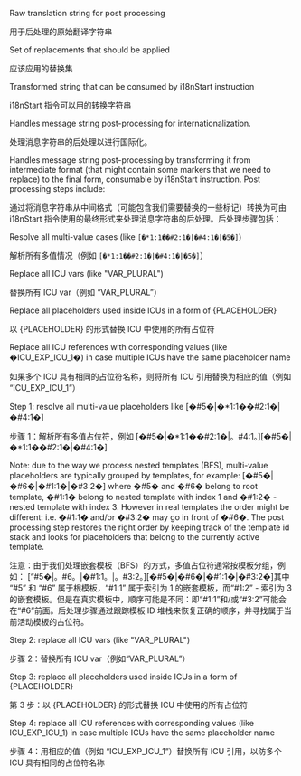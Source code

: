 Raw translation string for post processing

用于后处理的原始翻译字符串

Set of replacements that should be applied

应该应用的替换集

Transformed string that can be consumed by i18nStart instruction

i18nStart 指令可以用的转换字符串

Handles message string post-processing for internationalization.

处理消息字符串的后处理以进行国际化。

Handles message string post-processing by transforming it from intermediate
format \(that might contain some markers that we need to replace\) to the final
form, consumable by i18nStart instruction. Post processing steps include:

通过将消息字符串从中间格式（可能包含我们需要替换的一些标记）转换为可由 i18nStart
指令使用的最终形式来处理消息字符串的后处理。后处理步骤包括：

Resolve all multi-value cases \(like `[�*1:1��#2:1�|�#4:1�|�5�]`\)

解析所有多值情况（例如 `[�*1:1��#2:1�|�#4:1�|�5�]`）

Replace all ICU vars \(like "VAR_PLURAL"\)

替换所有 ICU var（例如 “VAR_PLURAL”）

Replace all placeholders used inside ICUs in a form of {PLACEHOLDER}

以 {PLACEHOLDER} 的形式替换 ICU 中使用的所有占位符

Replace all ICU references with corresponding values \(like �ICU_EXP_ICU_1�\)
in case multiple ICUs have the same placeholder name

如果多个 ICU 具有相同的占位符名称，则将所有 ICU 引用替换为相应的值（例如 “ICU_EXP_ICU_1”）

Step 1: resolve all multi-value placeholders like [�#5�|�*1:1��#2:1�|�#4:1�]

步骤 1：解析所有多值占位符，例如 [�#5�|�\*1:1��#2:1�|。#4:1。][�#5�|�*1:1��#2:1�|�#4:1�]

Note: due to the way we process nested templates \(BFS\), multi-value placeholders are typically
grouped by templates, for example: [�#5�|�#6�|�#1:1�|�#3:2�] where �#5� and �#6� belong to root
template, �#1:1� belong to nested template with index 1 and �#1:2� - nested template with index 3. However in real templates the order might be different: i.e. �#1:1� and/or �#3:2� may go in
front of �#6�. The post processing step restores the right order by keeping track of the
template id stack and looks for placeholders that belong to the currently active template.

注意：由于我们处理嵌套模板（BFS）的方式，多值占位符通常按模板分组，例如：
[“#5�|。#6。|�#1:1。|。#3:2。][�#5�|�#6�|�#1:1�|�#3:2�]其中 “#5” 和 “#6” 属于根模板，“#1:1”
属于索引为 1 的嵌套模板，而“#1:2” - 索引为 3
的嵌套模板。但是在真实模板中，顺序可能是不同：即“#1:1”和/或“#3:2”可能会在“#6”前面。后处理步骤通过跟踪模板
ID 堆栈来恢复正确的顺序，并寻找属于当前活动模板的占位符。

Step 2: replace all ICU vars \(like "VAR_PLURAL"\)

步骤 2：替换所有 ICU var（例如“VAR_PLURAL”）

Step 3: replace all placeholders used inside ICUs in a form of {PLACEHOLDER}

第 3 步：以 {PLACEHOLDER} 的形式替换 ICU 中使用的所有占位符

Step 4: replace all ICU references with corresponding values \(like ICU_EXP_ICU_1\) in case
multiple ICUs have the same placeholder name

步骤 4：用相应的值（例如 “ICU_EXP_ICU_1”）替换所有 ICU 引用，以防多个 ICU 具有相同的占位符名称
